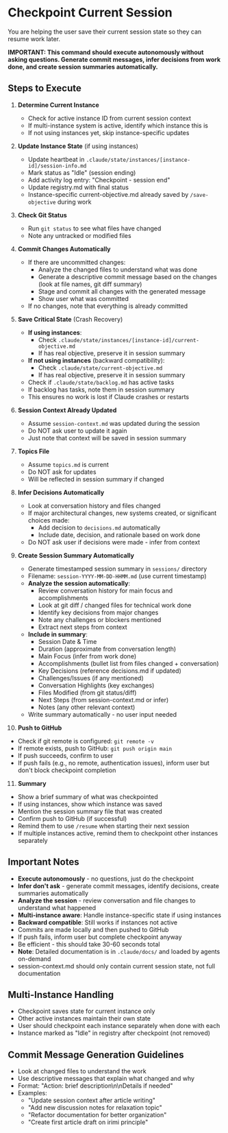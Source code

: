 # Checkpoint Current Session

You are helping the user save their current session state so they can resume work later.

**IMPORTANT: This command should execute autonomously without asking questions. Generate commit messages, infer decisions from work done, and create session summaries automatically.**

## Steps to Execute

1. **Determine Current Instance**
   - Check for active instance ID from current session context
   - If multi-instance system is active, identify which instance this is
   - If not using instances yet, skip instance-specific updates

2. **Update Instance State** (if using instances)
   - Update heartbeat in `.claude/state/instances/[instance-id]/session-info.md`
   - Mark status as "Idle" (session ending)
   - Add activity log entry: "Checkpoint - session end"
   - Update registry.md with final status
   - Instance-specific current-objective.md already saved by `/save-objective` during work

3. **Check Git Status**
   - Run `git status` to see what files have changed
   - Note any untracked or modified files

4. **Commit Changes Automatically**
   - If there are uncommitted changes:
     - Analyze the changed files to understand what was done
     - Generate a descriptive commit message based on the changes (look at file names, git diff summary)
     - Stage and commit all changes with the generated message
     - Show user what was committed
   - If no changes, note that everything is already committed

5. **Save Critical State** (Crash Recovery)
   - **If using instances**:
     - Check `.claude/state/instances/[instance-id]/current-objective.md`
     - If has real objective, preserve it in session summary
   - **If not using instances** (backward compatibility):
     - Check `.claude/state/current-objective.md`
     - If has real objective, preserve it in session summary
   - Check if `.claude/state/backlog.md` has active tasks
   - If backlog has tasks, note them in session summary
   - This ensures no work is lost if Claude crashes or restarts

6. **Session Context Already Updated**
   - Assume `session-context.md` was updated during the session
   - Do NOT ask user to update it again
   - Just note that context will be saved in session summary

7. **Topics File**
   - Assume `topics.md` is current
   - Do NOT ask for updates
   - Will be reflected in session summary if changed

8. **Infer Decisions Automatically**
   - Look at conversation history and files changed
   - If major architectural changes, new systems created, or significant choices made:
     - Add decision to `decisions.md` automatically
     - Include date, decision, and rationale based on work done
   - Do NOT ask user if decisions were made - infer from context

9. **Create Session Summary Automatically**
   - Generate timestamped session summary in `sessions/` directory
   - Filename: `session-YYYY-MM-DD-HHMM.md` (use current timestamp)
   - **Analyze the session automatically**:
     - Review conversation history for main focus and accomplishments
     - Look at git diff / changed files for technical work done
     - Identify key decisions from major changes
     - Note any challenges or blockers mentioned
     - Extract next steps from context
   - **Include in summary**:
     - Session Date & Time
     - Duration (approximate from conversation length)
     - Main Focus (infer from work done)
     - Accomplishments (bullet list from files changed + conversation)
     - Key Decisions (reference decisions.md if updated)
     - Challenges/Issues (if any mentioned)
     - Conversation Highlights (key exchanges)
     - Files Modified (from git status/diff)
     - Next Steps (from session-context.md or infer)
     - Notes (any other relevant context)
   - Write summary automatically - no user input needed

10. **Push to GitHub**
   - Check if git remote is configured: `git remote -v`
   - If remote exists, push to GitHub: `git push origin main`
   - If push succeeds, confirm to user
   - If push fails (e.g., no remote, authentication issues), inform user but don't block checkpoint completion

11. **Summary**
   - Show a brief summary of what was checkpointed
   - If using instances, show which instance was saved
   - Mention the session summary file that was created
   - Confirm push to GitHub (if successful)
   - Remind them to use `/resume` when starting their next session
   - If multiple instances active, remind them to checkpoint other instances separately

## Important Notes
- **Execute autonomously** - no questions, just do the checkpoint
- **Infer don't ask** - generate commit messages, identify decisions, create summaries automatically
- **Analyze the session** - review conversation and file changes to understand what happened
- **Multi-instance aware**: Handle instance-specific state if using instances
- **Backward compatible**: Still works if instances not active
- Commits are made locally and then pushed to GitHub
- If push fails, inform user but complete checkpoint anyway
- Be efficient - this should take 30-60 seconds total
- **Note**: Detailed documentation is in `.claude/docs/` and loaded by agents on-demand
- session-context.md should only contain current session state, not full documentation

## Multi-Instance Handling
- Checkpoint saves state for current instance only
- Other active instances maintain their own state
- User should checkpoint each instance separately when done with each
- Instance marked as "Idle" in registry after checkpoint (not removed)

## Commit Message Generation Guidelines
- Look at changed files to understand the work
- Use descriptive messages that explain what changed and why
- Format: "Action: brief description\n\nDetails if needed"
- Examples:
  - "Update session context after article writing"
  - "Add new discussion notes for relaxation topic"
  - "Refactor documentation for better organization"
  - "Create first article draft on irimi principle"
